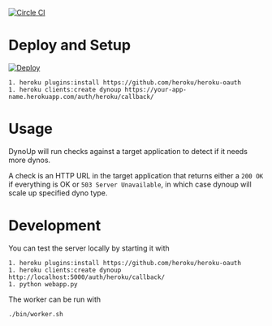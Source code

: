 [![Circle CI](https://circleci.com/gh/sibson/dynoup.svg?style=svg)](https://circleci.com/gh/sibson/dynoup)

# Deploy and Setup

[![Deploy](https://www.herokucdn.com/deploy/button.png)](https://heroku.com/deploy)

    1. heroku plugins:install https://github.com/heroku/heroku-oauth
    1. heroku clients:create dynoup https://your-app-name.herokuapp.com/auth/heroku/callback/

# Usage

DynoUp will run checks against a target application to detect if it needs more dynos.  

A check is an HTTP URL in the target application that returns either a ```200 OK``` if everything is OK or ```503 Server Unavailable```, in which case dynoup will scale up specified dyno type.

# Development

You can test the server locally by starting it with

    1. heroku plugins:install https://github.com/heroku/heroku-oauth
    1. heroku clients:create dynoup http://localhost:5000/auth/heroku/callback/
    1. python webapp.py

The worker can be run with

    ./bin/worker.sh
